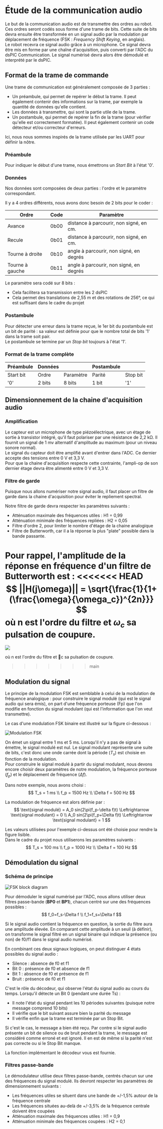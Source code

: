 # Étude de la communication audio

Le but de la communication audio est de transmettre des ordres au robot.  Ces ordres seront codés sous forme d'une trame de bits.  Cette suite de bits devra ensuite être transformée en un signal audio par la modulation par déplacement de fréquence (FSK : *Frequency Shift Keying*, en anglais).  
Le robot recevra ce signal audio grâce à un microphone.  Ce signal devra être mis en forme par une chaîne d'acquisition, puis converti par l'ADC du dsPIC Communication.  Le signal numérisé devra alors être démodulé et interprété par le dsPIC.

## Format de la trame de commande

Une trame de communication est généralement composée de 3 parties :

* Un préambule, qui permet de repérer le début la trame. Il peut également contenir des informations sur la trame, par exemple la quantité de données qu'elle contient.
* Les données à transmettre, qui sont la partie utile de la trame.
* Un postambule, qui permet de repérer la fin de la trame (pour vérifier qu'elle est correctement formatée).  Il peut également contenir un code détecteur et/ou correcteur d'erreurs.

Ici, nous nous sommes inspirés de la trame utilisée par les UART pour définir la nôtre.

### Préambule

Pour indiquer le début d'une trame, nous émettrons un *Start Bit* à l'état '0'.

### Données

Nos données sont composées de deux parties : l'ordre et le paramètre correspondant.

Il y a 4 ordres différents, nous avons donc besoin de 2 bits pour le coder :

| Ordre | Code | Paramètre |
| --- | --- | --- |
| Avance | 0b00 | distance à parcourir, non signé, en cm. |
| Recule | 0b01 | distance à parcourir, non signé, en cm. |
|Tourne à droite | 0b10 | angle à parcourir, non signé, en degrés |
| Tourne à gauche | 0b11 | angle à parcourir, non signé, en degrés|

Le paramètre sera codé sur 8 bits :

* Cela facilitera sa transmission entre les 2 dsPIC
* Cela permet des translations de 2,55 m et des rotations de 256°, ce qui est suffisant dans le cadre du projet

### Postambule

Pour détecter une erreur dans la trame reçue, le 1er bit du postambule est un bit de parité : sa valeur est définie pour que le nombre total de bits '1' dans la trame soit pair.  
Le postambule se termine par un *Stop bit* toujours à l'état '1'.

### Format de la trame complète

| Préambule | Données |  | Postambule | |
| --- | --- | --- | --- | --- |
| Start bit | Ordre | Paramètre | Parité | Stop bit |
| '0' | 2 bits | 8 bits | 1 bit | '1' |

## Dimensionnement de la chaine d'acquisition audio

### Amplification

Le capteur est un microphone de type piézoélectrique, avec un étage de sortie à transistor intégré, qu'il faut polariser par une résistance de 2,2 kΩ.  Il fournit un signal de 1 mv alternatif d'amplitude au maximum (pour un niveau sonore normal).  
Le signal du capteur doit être amplifié avant d'entrer dans l'ADC.  Ce dernier accepte des tensions entre 0 V et 3,3 V.  
Pour que la chaine d'acquisition respecte cette contrainte,  l'ampli-op de son dernier étage devra être alimenté entre 0 V et 3,3 V.

### Filtre de garde

Puisque nous allons numériser notre signal audio, il faut placer un filtre de garde dans la chaine d'acquisition pour éviter le repliement spectral.

Notre filtre de garde devra respecter les paramètres suivants :

* Atténuation maximale des fréquences utiles : H1 = 0,99
* Atténuation minimale des fréquences repliées : H2 = 0,05
* Filtre d'ordre 2, pour limiter le nombre d'étage de la chaine analogique
* Filtre de Butterworth, car il a la réponse la plus "plate" possible dans la bande passante.

Pour rappel, l'amplitude de la réponse en fréquence d'un filtre de Butterworth est :
<<<<<<< HEAD
$$
||H(j\omega)|| = \sqrt{\frac{1}{1+(\frac{\omega}{\omega_c})^{2n}}}
$$
où n est l'ordre du filtre et $\omega_c$ sa pulsation de coupure.
=======

![](https://render.githubusercontent.com/render/math?math=||H(j\omega)||=\sqrt{\frac{1}{1+(\frac{\omega}{\omega_c})^{2n}}})

où n est l'ordre du filtre et c sa pulsation de coupure.
>>>>>>> main

## Modulation du signal

Le principe de la modulation FSK est semblable à celui de la modulation de fréquence analogique : pour construire le signal modulé (qui est le signal audio qui sera émis), on part d'une fréquence porteuse (Fp) que l'on modifie en fonction du signal modulant (qui est l'information que l'on veut transmettre).

Le cas d'une modulation FSK binaire est illustré sur la figure ci-dessous :

![Modulation FSK](img/modulation_FSK.png)

On émet un signal entre 1 ms et 5 ms.  Lorsqu'il n'y a pas de signal à émettre, le signal modulé est nul.
Le signal modulant représente une suite de bits, c'est donc une onde carrée dont la période ($T_s$) est choisie en fonction de la modulation.  
Pour construire le signal modulé à partir du signal modulant, nous devons encore choisir deux paramètres de notre modulation, la fréquence porteuse ($f_p$) et le déplacement de fréquence ($\Delta f$).

Dans notre exemple, nous avons choisi :
$$
T_s = 1 ms \\
f_p = 1500 Hz \\
\Delta f = 500 Hz
$$

La modulation de fréquence est alors définie par :
$$
\text{signal modulé} = A_0 sin(2\pi(f_p-\delta f)t) \Leftrightarrow \text{signal modulant} = 0 \\
A_0 sin(2\pi(f_p+\Delta f)t) \Leftrightarrow \text{signal modulant} = 1
$$

Les valeurs utilisées pour l'exemple ci-dessus ont été choisie pour rendre la figure lisible.  
Dans le cadre du projet nous utiliserons les paramètres suivants :
$$
T_s = 100 ms \\
f_p = 1000 Hz \\
\Delta f = 100 Hz
$$

## Démodulation du signal

### Schéma de principe

![FSK block diagram](img/FSK_block_diagram.png)

Pour démoduler le signal numérisé par l'ADC, nous allons utiliser deux filtres passe-bande (**BP0** et **BP1**), chacun centré sur une des fréquences possibles :
$$
f_0=f_s-\Delta f \\
f_1=f_s+\Delta f
$$

Si le signal audio contient la fréquence en question, la sortie du filtre aura une amplitude élevée.  En comparant cette amplitude à un seuil (à définir), on transforme le signal filtré en un signal binaire qui indique la présence (ou non) de f0/f1 dans le signal audio numérisé.

En combinant ces deux signaux logiques, on peut distinguer 4 états possibles du signal audio :

* Silence : absence de f0 et f1
* Bit 0 : présence de f0 et absence de f1
* Bit 1 : absence de f0 et présence de f1
* Bruit : présence de f0 et f1

C'est le rôle du décodeur, qui observe l'état du signal audio au cours du temps.  Lorsqu'il détecte un Bit 0 (pendant une durée Ts) :

* Il note l'état du signal pendant les 10 périodes suivantes (puisque notre message comprend 10 bits)
* Il vérifie que le bit suivant assure bien la parité du message
* Il vérifie enfin que la trame est terminée par un Stop Bit.

Si c'est le cas, le message a bien été reçu.  Par contre si le signal audio présente un bit de silence ou de bruit pendant la trame, le message est considéré comme erroné et est ignoré.  Il en est de même si la parité n'est pas correcte ou si le Stop Bit manque.

La fonction implémentant le décodeur vous est fournie.

### Filtres passe-bande

Le démodulateur utilise deux filtres passe-bande, centrés chacun sur une des fréquences du signal modulé.
Ils devront respecter les paramètres de dimensionnement suivants :

* Les fréquences utiles se situent dans une bande de +/-1,5% autour de la fréquence centrale
* Les fréquences situées au-delà de +/-3,5% de la fréquence centrale doivent être coupées
* Atténuation maximale des fréquences utiles : H1 = 0,9
* Atténuation minimale des fréquences coupées : H2 = 0,1
